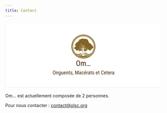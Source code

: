```yaml
---
title: Contact
---
```

![Logo Om…](https://raw.githubusercontent.com/OlivierLM/test-website-repo-3796/main/images/logo.png)

Om… est actuellement composée de 2 personnes.

Pour nous contacter : [contact@olsc.org](mailto:contact@olsc.org)